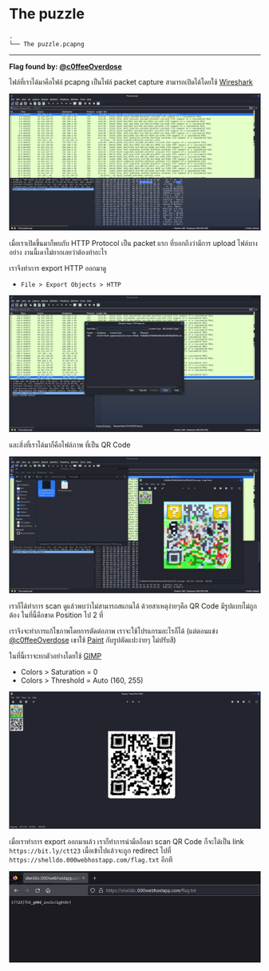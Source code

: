 # The puzzle

```
.
└── The puzzle.pcapng
```

---

**Flag found by: [@c0ffeeOverdose](https://github.com/c0ffeeOverdose)**

ไฟล์ที่เราได้มาคือไฟล์ pcapng เป็นไฟล์ packet capture สามารถเปิดได้โดยใช้ [Wireshark](https://www.wireshark.org)

![1.png](./images/1.png)

เมื่อเราเปิดขึ้นมาก็พบกับ HTTP Protocol เป็น packet แรก ที่บอกถึงว่ามีการ upload ไฟล์บางอย่าง งานนี้เดาไม่ยากเลยว่าต้องทำอะไร

เราจึงทำการ export HTTP ออกมาดู

- `File > Export Objects > HTTP`

![2.png](./images/2.png)

และสิ่งที่เราได้มาก็คือไฟล์ภาพ ที่เป็น QR Code

![3.png](./images/3.png)

เราก็ได้ทำการ scan ดูแล้วพบว่าไม่สามารถสแกนได้ ด้วยสาเหตุง่ายๆคือ QR Code มีรูปแบบไม่ถูกต้อง ในที่นี้คือขาด Position ไป 2 ที่

เราจึงจะทำการแก้ไขภาพโดยการตัดต่อภาพ เราจะใช้โปรแกรมอะไรก็ได้ (แต่ตอนแข่ง [@c0ffeeOverdose](https://github.com/c0ffeeOverdose) เขาใช้ [Paint](https://en.wikipedia.org/wiki/Microsoft_Paint) กับรูปตัดแปะง่ายๆ ไม่ปรับสี)

ในที่นี้เราจะยกตัวอย่างโดยใช้ [GIMP](https://www.gimp.org)

- Colors > Saturation = 0
- Colors > Threshold = Auto (160, 255)

![4.png](images/4.png)

เมื่อเราทำการ export ออกมาแล้ว เราก็ทำการนำมือถือมา scan QR Code ก็จะได้เป็น link `https://bit.ly/ctt23` เมื่อเข้าไปแล้วจะถูก redirect ไปที่ `https://shelldo.000webhostapp.com/flag.txt` อีกที

![5.png](./images/5.png)
